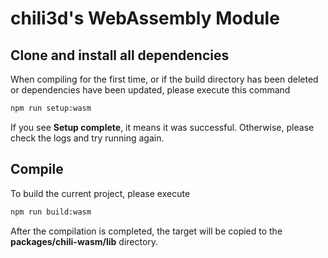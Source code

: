 # chili3d's WebAssembly Module

## Clone and install all dependencies

When compiling for the first time, or if the build directory has been deleted or dependencies have been updated, please execute this command

```bash
npm run setup:wasm
```

If you see **Setup complete**, it means it was successful. Otherwise, please check the logs and try running again.

## Compile

To build the current project, please execute

```bash
npm run build:wasm
```

After the compilation is completed, the target will be copied to the **packages/chili-wasm/lib** directory.
